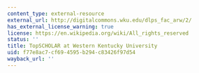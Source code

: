 ```yaml
---
content_type: external-resource
external_url: http://digitalcommons.wku.edu/dlps_fac_arw/2/
has_external_license_warning: true
license: https://en.wikipedia.org/wiki/All_rights_reserved
status: ''
title: TopSCHOLAR at Western Kentucky University
uid: f77e8ac7-cf69-4595-b294-c83426f97d54
wayback_url: ''
---
```

